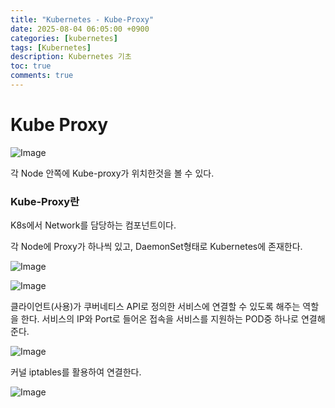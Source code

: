 ```yaml
---
title: "Kubernetes - Kube-Proxy"
date: 2025-08-04 06:05:00 +0900
categories: [kubernetes]
tags: [Kubernetes]
description: Kubernetes 기초
toc: true
comments: true
---
```


# Kube Proxy

![Image](https://prod-files-secure.s3.us-west-2.amazonaws.com/e6db513d-ec54-40ff-aa74-2487b0bcfe15/09fe6073-4730-4f06-b1f3-ec4d1c892eb3/Untitled.png?X-Amz-Algorithm=AWS4-HMAC-SHA256&X-Amz-Content-Sha256=UNSIGNED-PAYLOAD&X-Amz-Credential=ASIAZI2LB466UEJW3JAC%2F20250804%2Fus-west-2%2Fs3%2Faws4_request&X-Amz-Date=20250804T064857Z&X-Amz-Expires=3600&X-Amz-Security-Token=IQoJb3JpZ2luX2VjEAYaCXVzLXdlc3QtMiJIMEYCIQCwtzmek0YsS2ZZTVITOxqV6amUwADOYyDyUBrFWOvq%2BwIhALV80Oc9FSXzIN7jKpnPk%2F1cHIhfP0mRmT0l0fdiNsGXKv8DCD8QABoMNjM3NDIzMTgzODA1Igz3xqWOICWxUX0%2B8ekq3AOWAjn0iCtnnbQaTy%2Fya5KFTnjox3SMmik6a%2FEpa7NYsOdvjUsXB28bjAXJTvK2SuoEm%2FngT3vgKh0GRWhi5NXguYxsiyPsGFhTurtQPm%2BNZ4HD90ddUf7HBpu89lM5kcWm55ROgoRyt67VJpBvMKCKDMaICWUO9xNpTfBSPCr8alVIlc0KQw2570z7g5W2lSsG5Vwvk0jUjB0TWLE7VDA%2B9Vy1wDyvC1RYxn7HtXSolwx6usIbVEmOcv03ZKC5vgCX7DZUnpKj3GjAxLurX3XbcMXcsa%2BkCv4na1M0ZsCAcwlwOxsNICuPBWCsyJL6ldHrNSIZBcq%2F3E0WB3McgY0M1YwslwY%2Frn9nT7551fMEqB%2FcILkebjbakGotjhUDPtBamEe6ZaREzA1SJ1vhKJZtFvNzIIr5D6SveclvzqjP%2FA2jioApLT7ziYWC1RRzlxda%2BmjbF54Tn5pFR6jO2R8m61KCCL%2B056bESlYyMbIWdh0I7M%2FQXVXK8CkhvzOONefyLXfw4TNGDQgnNPN6zg8cyb6VbiBD8sxjxeHGmVWe08lAj7pNx0B3OlQuU57CwJp2Ki%2F8KsWgYlWKrM0rDlInlDIzw5KhRGm6nC1gbG3xQREwwf6D5qT38sN%2BTzCUjcHEBjqkAUJN8%2BnwxBSkqGNE2NatBa2mNbQpF4V9fCvWqGz7TXjKaPh57MB%2B2USiM4wzfbmhAgcciF867nwSAzAMR5w099oCI%2BM43ttnVbHInsCwT49uPqpL5oVaKCXy1QT1yQizSCchVYZU8GTKEcTo%2FwgGrOcx4AmKnYq%2Fd7aE5Mrx1KVG2c59LVczcht7hlEJVxWbTDigOVjs%2FvV8jqViwzwv4JGhTrAv&X-Amz-Signature=178dd23348eb9c0d00dd4ee0d75a992afaec36fa6772ca8a8355770189d667f0&X-Amz-SignedHeaders=host&x-amz-checksum-mode=ENABLED&x-id=GetObject)

각 Node 안쪽에 Kube-proxy가 위치한것을 볼 수 있다.

### Kube-Proxy란

K8s에서 Network를 담당하는 컴포넌트이다.

각 Node에 Proxy가 하나씩 있고, DaemonSet형태로 Kubernetes에 존재한다.

![Image](https://prod-files-secure.s3.us-west-2.amazonaws.com/e6db513d-ec54-40ff-aa74-2487b0bcfe15/5523f286-c968-486e-bca5-1b7149e1bab4/Untitled.png?X-Amz-Algorithm=AWS4-HMAC-SHA256&X-Amz-Content-Sha256=UNSIGNED-PAYLOAD&X-Amz-Credential=ASIAZI2LB466UEJW3JAC%2F20250804%2Fus-west-2%2Fs3%2Faws4_request&X-Amz-Date=20250804T064857Z&X-Amz-Expires=3600&X-Amz-Security-Token=IQoJb3JpZ2luX2VjEAYaCXVzLXdlc3QtMiJIMEYCIQCwtzmek0YsS2ZZTVITOxqV6amUwADOYyDyUBrFWOvq%2BwIhALV80Oc9FSXzIN7jKpnPk%2F1cHIhfP0mRmT0l0fdiNsGXKv8DCD8QABoMNjM3NDIzMTgzODA1Igz3xqWOICWxUX0%2B8ekq3AOWAjn0iCtnnbQaTy%2Fya5KFTnjox3SMmik6a%2FEpa7NYsOdvjUsXB28bjAXJTvK2SuoEm%2FngT3vgKh0GRWhi5NXguYxsiyPsGFhTurtQPm%2BNZ4HD90ddUf7HBpu89lM5kcWm55ROgoRyt67VJpBvMKCKDMaICWUO9xNpTfBSPCr8alVIlc0KQw2570z7g5W2lSsG5Vwvk0jUjB0TWLE7VDA%2B9Vy1wDyvC1RYxn7HtXSolwx6usIbVEmOcv03ZKC5vgCX7DZUnpKj3GjAxLurX3XbcMXcsa%2BkCv4na1M0ZsCAcwlwOxsNICuPBWCsyJL6ldHrNSIZBcq%2F3E0WB3McgY0M1YwslwY%2Frn9nT7551fMEqB%2FcILkebjbakGotjhUDPtBamEe6ZaREzA1SJ1vhKJZtFvNzIIr5D6SveclvzqjP%2FA2jioApLT7ziYWC1RRzlxda%2BmjbF54Tn5pFR6jO2R8m61KCCL%2B056bESlYyMbIWdh0I7M%2FQXVXK8CkhvzOONefyLXfw4TNGDQgnNPN6zg8cyb6VbiBD8sxjxeHGmVWe08lAj7pNx0B3OlQuU57CwJp2Ki%2F8KsWgYlWKrM0rDlInlDIzw5KhRGm6nC1gbG3xQREwwf6D5qT38sN%2BTzCUjcHEBjqkAUJN8%2BnwxBSkqGNE2NatBa2mNbQpF4V9fCvWqGz7TXjKaPh57MB%2B2USiM4wzfbmhAgcciF867nwSAzAMR5w099oCI%2BM43ttnVbHInsCwT49uPqpL5oVaKCXy1QT1yQizSCchVYZU8GTKEcTo%2FwgGrOcx4AmKnYq%2Fd7aE5Mrx1KVG2c59LVczcht7hlEJVxWbTDigOVjs%2FvV8jqViwzwv4JGhTrAv&X-Amz-Signature=0a475ef4f66ee50a095e88c28bdd8747c53406ad08a46acc0f055fc26fb30834&X-Amz-SignedHeaders=host&x-amz-checksum-mode=ENABLED&x-id=GetObject)

![Image](https://prod-files-secure.s3.us-west-2.amazonaws.com/e6db513d-ec54-40ff-aa74-2487b0bcfe15/7d447a12-8224-41fc-b731-32344196224a/Untitled.png?X-Amz-Algorithm=AWS4-HMAC-SHA256&X-Amz-Content-Sha256=UNSIGNED-PAYLOAD&X-Amz-Credential=ASIAZI2LB466UEJW3JAC%2F20250804%2Fus-west-2%2Fs3%2Faws4_request&X-Amz-Date=20250804T064857Z&X-Amz-Expires=3600&X-Amz-Security-Token=IQoJb3JpZ2luX2VjEAYaCXVzLXdlc3QtMiJIMEYCIQCwtzmek0YsS2ZZTVITOxqV6amUwADOYyDyUBrFWOvq%2BwIhALV80Oc9FSXzIN7jKpnPk%2F1cHIhfP0mRmT0l0fdiNsGXKv8DCD8QABoMNjM3NDIzMTgzODA1Igz3xqWOICWxUX0%2B8ekq3AOWAjn0iCtnnbQaTy%2Fya5KFTnjox3SMmik6a%2FEpa7NYsOdvjUsXB28bjAXJTvK2SuoEm%2FngT3vgKh0GRWhi5NXguYxsiyPsGFhTurtQPm%2BNZ4HD90ddUf7HBpu89lM5kcWm55ROgoRyt67VJpBvMKCKDMaICWUO9xNpTfBSPCr8alVIlc0KQw2570z7g5W2lSsG5Vwvk0jUjB0TWLE7VDA%2B9Vy1wDyvC1RYxn7HtXSolwx6usIbVEmOcv03ZKC5vgCX7DZUnpKj3GjAxLurX3XbcMXcsa%2BkCv4na1M0ZsCAcwlwOxsNICuPBWCsyJL6ldHrNSIZBcq%2F3E0WB3McgY0M1YwslwY%2Frn9nT7551fMEqB%2FcILkebjbakGotjhUDPtBamEe6ZaREzA1SJ1vhKJZtFvNzIIr5D6SveclvzqjP%2FA2jioApLT7ziYWC1RRzlxda%2BmjbF54Tn5pFR6jO2R8m61KCCL%2B056bESlYyMbIWdh0I7M%2FQXVXK8CkhvzOONefyLXfw4TNGDQgnNPN6zg8cyb6VbiBD8sxjxeHGmVWe08lAj7pNx0B3OlQuU57CwJp2Ki%2F8KsWgYlWKrM0rDlInlDIzw5KhRGm6nC1gbG3xQREwwf6D5qT38sN%2BTzCUjcHEBjqkAUJN8%2BnwxBSkqGNE2NatBa2mNbQpF4V9fCvWqGz7TXjKaPh57MB%2B2USiM4wzfbmhAgcciF867nwSAzAMR5w099oCI%2BM43ttnVbHInsCwT49uPqpL5oVaKCXy1QT1yQizSCchVYZU8GTKEcTo%2FwgGrOcx4AmKnYq%2Fd7aE5Mrx1KVG2c59LVczcht7hlEJVxWbTDigOVjs%2FvV8jqViwzwv4JGhTrAv&X-Amz-Signature=f2adb1ea6fdb3c313b75738188e528e2147eedad56596814773f8f2957f647e9&X-Amz-SignedHeaders=host&x-amz-checksum-mode=ENABLED&x-id=GetObject)

클라이언트(사용)가 쿠버네티스 API로 정의한 서비스에 연결할 수 있도록 해주는 역할을 한다. 서비스의 IP와 Port로 들어온 접속을 서비스를 지원하는 POD중 하나로 연결해 준다.

![Image](https://prod-files-secure.s3.us-west-2.amazonaws.com/e6db513d-ec54-40ff-aa74-2487b0bcfe15/dcc268b3-5716-45ac-bf0b-63631615eda6/Untitled.png?X-Amz-Algorithm=AWS4-HMAC-SHA256&X-Amz-Content-Sha256=UNSIGNED-PAYLOAD&X-Amz-Credential=ASIAZI2LB466UEJW3JAC%2F20250804%2Fus-west-2%2Fs3%2Faws4_request&X-Amz-Date=20250804T064857Z&X-Amz-Expires=3600&X-Amz-Security-Token=IQoJb3JpZ2luX2VjEAYaCXVzLXdlc3QtMiJIMEYCIQCwtzmek0YsS2ZZTVITOxqV6amUwADOYyDyUBrFWOvq%2BwIhALV80Oc9FSXzIN7jKpnPk%2F1cHIhfP0mRmT0l0fdiNsGXKv8DCD8QABoMNjM3NDIzMTgzODA1Igz3xqWOICWxUX0%2B8ekq3AOWAjn0iCtnnbQaTy%2Fya5KFTnjox3SMmik6a%2FEpa7NYsOdvjUsXB28bjAXJTvK2SuoEm%2FngT3vgKh0GRWhi5NXguYxsiyPsGFhTurtQPm%2BNZ4HD90ddUf7HBpu89lM5kcWm55ROgoRyt67VJpBvMKCKDMaICWUO9xNpTfBSPCr8alVIlc0KQw2570z7g5W2lSsG5Vwvk0jUjB0TWLE7VDA%2B9Vy1wDyvC1RYxn7HtXSolwx6usIbVEmOcv03ZKC5vgCX7DZUnpKj3GjAxLurX3XbcMXcsa%2BkCv4na1M0ZsCAcwlwOxsNICuPBWCsyJL6ldHrNSIZBcq%2F3E0WB3McgY0M1YwslwY%2Frn9nT7551fMEqB%2FcILkebjbakGotjhUDPtBamEe6ZaREzA1SJ1vhKJZtFvNzIIr5D6SveclvzqjP%2FA2jioApLT7ziYWC1RRzlxda%2BmjbF54Tn5pFR6jO2R8m61KCCL%2B056bESlYyMbIWdh0I7M%2FQXVXK8CkhvzOONefyLXfw4TNGDQgnNPN6zg8cyb6VbiBD8sxjxeHGmVWe08lAj7pNx0B3OlQuU57CwJp2Ki%2F8KsWgYlWKrM0rDlInlDIzw5KhRGm6nC1gbG3xQREwwf6D5qT38sN%2BTzCUjcHEBjqkAUJN8%2BnwxBSkqGNE2NatBa2mNbQpF4V9fCvWqGz7TXjKaPh57MB%2B2USiM4wzfbmhAgcciF867nwSAzAMR5w099oCI%2BM43ttnVbHInsCwT49uPqpL5oVaKCXy1QT1yQizSCchVYZU8GTKEcTo%2FwgGrOcx4AmKnYq%2Fd7aE5Mrx1KVG2c59LVczcht7hlEJVxWbTDigOVjs%2FvV8jqViwzwv4JGhTrAv&X-Amz-Signature=aca19bca2a21436a0bc0837250baf378173f661d2a9bf0dec20f310dd582efb8&X-Amz-SignedHeaders=host&x-amz-checksum-mode=ENABLED&x-id=GetObject)

커널 iptables를 활용하여 연결한다.

![Image](https://prod-files-secure.s3.us-west-2.amazonaws.com/e6db513d-ec54-40ff-aa74-2487b0bcfe15/6019cdb1-f915-4906-990b-fe49a1f5b1b0/Untitled.png?X-Amz-Algorithm=AWS4-HMAC-SHA256&X-Amz-Content-Sha256=UNSIGNED-PAYLOAD&X-Amz-Credential=ASIAZI2LB466UEJW3JAC%2F20250804%2Fus-west-2%2Fs3%2Faws4_request&X-Amz-Date=20250804T064857Z&X-Amz-Expires=3600&X-Amz-Security-Token=IQoJb3JpZ2luX2VjEAYaCXVzLXdlc3QtMiJIMEYCIQCwtzmek0YsS2ZZTVITOxqV6amUwADOYyDyUBrFWOvq%2BwIhALV80Oc9FSXzIN7jKpnPk%2F1cHIhfP0mRmT0l0fdiNsGXKv8DCD8QABoMNjM3NDIzMTgzODA1Igz3xqWOICWxUX0%2B8ekq3AOWAjn0iCtnnbQaTy%2Fya5KFTnjox3SMmik6a%2FEpa7NYsOdvjUsXB28bjAXJTvK2SuoEm%2FngT3vgKh0GRWhi5NXguYxsiyPsGFhTurtQPm%2BNZ4HD90ddUf7HBpu89lM5kcWm55ROgoRyt67VJpBvMKCKDMaICWUO9xNpTfBSPCr8alVIlc0KQw2570z7g5W2lSsG5Vwvk0jUjB0TWLE7VDA%2B9Vy1wDyvC1RYxn7HtXSolwx6usIbVEmOcv03ZKC5vgCX7DZUnpKj3GjAxLurX3XbcMXcsa%2BkCv4na1M0ZsCAcwlwOxsNICuPBWCsyJL6ldHrNSIZBcq%2F3E0WB3McgY0M1YwslwY%2Frn9nT7551fMEqB%2FcILkebjbakGotjhUDPtBamEe6ZaREzA1SJ1vhKJZtFvNzIIr5D6SveclvzqjP%2FA2jioApLT7ziYWC1RRzlxda%2BmjbF54Tn5pFR6jO2R8m61KCCL%2B056bESlYyMbIWdh0I7M%2FQXVXK8CkhvzOONefyLXfw4TNGDQgnNPN6zg8cyb6VbiBD8sxjxeHGmVWe08lAj7pNx0B3OlQuU57CwJp2Ki%2F8KsWgYlWKrM0rDlInlDIzw5KhRGm6nC1gbG3xQREwwf6D5qT38sN%2BTzCUjcHEBjqkAUJN8%2BnwxBSkqGNE2NatBa2mNbQpF4V9fCvWqGz7TXjKaPh57MB%2B2USiM4wzfbmhAgcciF867nwSAzAMR5w099oCI%2BM43ttnVbHInsCwT49uPqpL5oVaKCXy1QT1yQizSCchVYZU8GTKEcTo%2FwgGrOcx4AmKnYq%2Fd7aE5Mrx1KVG2c59LVczcht7hlEJVxWbTDigOVjs%2FvV8jqViwzwv4JGhTrAv&X-Amz-Signature=6ae121602a74fb196d472dd1cf47a2c083df14ed5a4a26c30493029f7bb4155d&X-Amz-SignedHeaders=host&x-amz-checksum-mode=ENABLED&x-id=GetObject)


